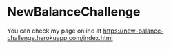 # NewBalanceChallenge
You can check my page online at https://new-balance-challenge.herokuapp.com/index.html
